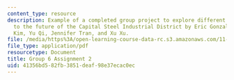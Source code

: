 ```yaml
---
content_type: resource
description: Example of a completed group project to explore different approaches
  to the future of the Capital Steel Industrial District by Eric Gonzalez, Jae Kyung
  Kim, Yu Qi, Jennifer Tran, and Xu Xu.
file: /media/https%3A/open-learning-course-data-rc.s3.amazonaws.com/11-307-beijing-urban-design-studio-summer-2008/41356bd582fb3851deaf98e37ecac0ec_group6_assn2.pdf
file_type: application/pdf
resourcetype: Document
title: Group 6 Assignment 2
uid: 41356bd5-82fb-3851-deaf-98e37ecac0ec
---
```

